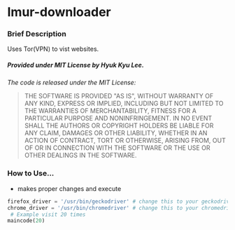# Imur-downloader
### Brief Description
Uses Tor(VPN) to vist websites.

##### Provided under MIT License by Hyuk Kyu Lee.
*The code is released under the MIT License:*
> THE SOFTWARE IS PROVIDED "AS IS", WITHOUT WARRANTY OF ANY KIND, EXPRESS OR
IMPLIED, INCLUDING BUT NOT LIMITED TO THE WARRANTIES OF MERCHANTABILITY, FITNESS
FOR A PARTICULAR PURPOSE AND NONINFRINGEMENT. IN NO EVENT SHALL THE AUTHORS OR
COPYRIGHT HOLDERS BE LIABLE FOR ANY CLAIM, DAMAGES OR OTHER LIABILITY, WHETHER
IN AN ACTION OF CONTRACT, TORT OR OTHERWISE, ARISING FROM, OUT OF OR IN
CONNECTION WITH THE SOFTWARE OR THE USE OR OTHER DEALINGS IN THE SOFTWARE.

### How to Use...
- makes proper changes and execute

```python
firefox_driver = '/usr/bin/geckodriver' # change this to your geckodriver directory
chrome_driver = '/usr/bin/chromedriver' # change this to your chromedriver directory
 # Example visit 20 times
maincode(20)
```

